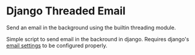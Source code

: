 # Django Threaded Email
Send an email in the background using the builtin threading module.

Simple script to send email in the backround in django. Requires django's [email settings](https://docs.djangoproject.com/en/3.2/topics/email/#quick-example) to be configured properly.
